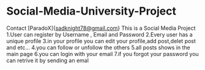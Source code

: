 # Social-Media-University-Project
Contact [ParadoX]{sadknight78@gmail.com}
This is a Social Media Project
1.User can register by Username , Email and Password
2.Every user has a unique profile
3.in your profile you can edit your profile,add post,delet post and etc...
4.you can follow or unfollow the others
5.all posts shows in the main page
6.you can login with your email
7.if you forgot your password you can retrive it by sending an emal
